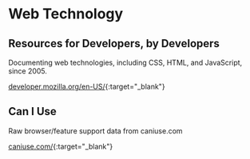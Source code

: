 # Web Technology

## Resources for Developers, by Developers

Documenting web technologies, including CSS, HTML, and JavaScript, since 2005.

[developer.mozilla.org/en-US/](http://developer.mozilla.org/en-US/){:target="_blank"}

## Can I Use

Raw browser/feature support data from caniuse.com

[caniuse.com/](http://caniuse.com/){:target="_blank"}
